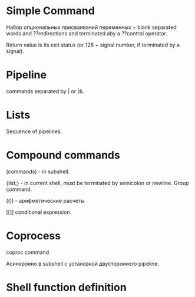 # Simple Command

Набор опциональных присваиваний переменных + blank separated words and ??redirections
and terminated aby a ??control operator.

Return value is its exit status (or 128 + signal number, if terminated by a signal).


# Pipeline

commands separated by | or |&.

# Lists

Sequence of pipelines.

# Compound commands

(commands) - in subshell.

{list;} - in current shell, must be terminated by semicolon or newline. Group command.

(()) - арифметические расчеты

[[]] conditional expression.

# Coprocess

coproc command

Асинхронно в subshell с установкой двустороннего pipeline.

# Shell function definition

